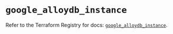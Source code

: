 # `google_alloydb_instance`

Refer to the Terraform Registry for docs: [`google_alloydb_instance`](https://registry.terraform.io/providers/hashicorp/google/5.15.0/docs/resources/alloydb_instance).
